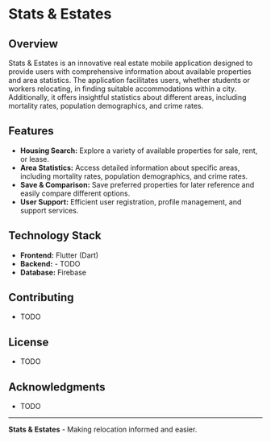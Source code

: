 # Stats & Estates

## Overview

Stats & Estates is an innovative real estate mobile application designed to provide users with comprehensive information about available properties and area statistics. The application facilitates users, whether students or workers relocating, in finding suitable accommodations within a city. Additionally, it offers insightful statistics about different areas, including mortality rates, population demographics, and crime rates.

## Features

- **Housing Search:** Explore a variety of available properties for sale, rent, or lease.
- **Area Statistics:** Access detailed information about specific areas, including mortality rates, population demographics, and crime rates.
- **Save & Comparison:** Save preferred properties for later reference and easily compare different options.
- **User Support:** Efficient user registration, profile management, and support services.

## Technology Stack

- **Frontend:** Flutter (Dart)
- **Backend:** - TODO
- **Database:** Firebase

## Contributing

- TODO
  
## License

- TODO
  
## Acknowledgments

- TODO

---

**Stats & Estates** - Making relocation informed and easier.
